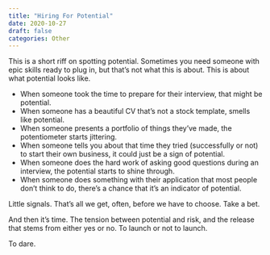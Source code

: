 ```yaml
---
title: "Hiring For Potential"
date: 2020-10-27
draft: false
categories: Other
---
```


This is a short riff on spotting potential. Sometimes you need someone with epic skills ready to plug in, but that’s not what this is about. This is about what potential looks like.

* When someone took the time to prepare for their interview, that might be potential.
* When someone has a beautiful CV that’s not a stock template, smells like potential.
* When someone presents a portfolio of things they’ve made, the potentiometer starts jittering.
* When someone tells you about that time they tried (successfully or not) to start their own business, it could just be a sign of potential.
* When someone does the hard work of asking good questions during an interview, the potential starts to shine through.
* When someone does something with their application that most people don’t think to do, there’s a chance that it’s an indicator of potential.

Little signals. That’s all we get, often, before we have to choose. Take a bet.

And then it’s time. The tension between potential and risk, and the release that stems from either yes or no. To launch or not to launch.

To dare.

